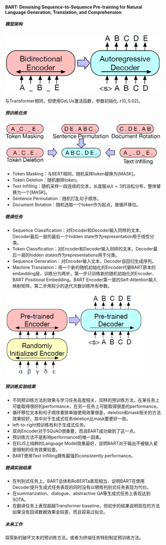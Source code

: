 #### BART: Denoising Sequence-to-Sequence Pre-training for Natural Language Generation, Translation, and Comprehension

##### 模型架构

![model](asset/model.png)

与Transformer相同，但使用GeLUs激活函数，参数初始化$\mathcal{N}(0, 0.02)$。

##### 预训练任务

![pretrain](asset/pretrain.png)

* Token Masking：与BERT相同，随机采样token替换为[MASK]。
* Token Deletion：随机删除token。
* Text Infilling：随机采样一段连续的文本，长度服从$\lambda = 3$的泊松分布，整体替换为一个[MASK]。
* Sentence Permutation：随机打乱句子顺序。
* Document Rotation：随机选取一个token作为起点，做循环移位。

##### 微调任务

* Sequence Classification：对Encoder和Decoder输入同样的文本，Decoder最后一层的最后一个hidden state作为representation用于线性分类。
* Token Classification：对Encoder和Decoder输入同样的文本，Decoder最后一层的hidden states作为representations用于分类。
* Sequence Generation：对Encoder输入文本，Decoder自回归生成序列。
* Machine Translation：用一个新的随机初始化的Encoder代替BART原本的embedding层，训练分为两步，第一步只训练新的随机初始化的Encoder、BART Positional Embedding、BART Encoder第一层的Self-Attention输入映射矩阵，第二步用较少的迭代次数训练所有参数。

![translation](asset/translation.png)

##### 预训练实验结果

* 不同预训练方法的效果与学习任务高度相关，同样的预训练方法，在某任务上可能取得很好的performance，在另一任务上可能取得很差的performance。
* 循环移位文本和句子顺序重排单独使用效果很差，deletion和mask相关的方法效果较好，其中对于生成式任务deletion比mask要更好一些。
* left-to-right预训练有利于生成式任务。
* 双向Encoder对于SQuAD很重要，而且BART成功做到了这一点。
* 预训练方法不是影响performance的唯一因素。
* 在ELI5上纯粹的Language Model效果最好，说明BART对于输出不被输入紧密限制的任务效果较差。
* BART使用Text Infilling拥有最强的consistently performance。

##### 微调实验结果

* 在判别式任务上，BART总体和RoBERTa表现相当，说明BART在使用Decoder提升生成式任务表现的同时没有以牺牲判别式任务表现为代价。
* 在summarization、dialogue、abstractive QA等生成式任务上表现达到SOTA。
* 在翻译任务上表现超越Transformer baseline，但初步的结果说明现在的方法如果没有回译数据效果会较差，而且容易过拟合。

##### 未来工作

探索新的破坏文本的预训练方法，或者为终端任务特别制定预训练方法。
